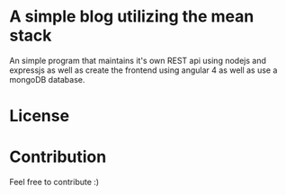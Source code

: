 # A simple blog utilizing the mean stack

<p>An simple program that maintains it's own REST api using nodejs and expressjs as well as create the frontend using angular 4 as well as use a mongoDB database.</p>

# License

# Contribution
Feel free to contribute :)
